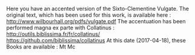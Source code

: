 Here you have an accented version of the Sixto-Clementine Vulgate.
The original text, which has been used for this work, is available here :
http://www.wilbourhall.org/pdfs/vulgate.pdf
The accentuation has been performed magna ex parte with Collatinus :
http://outils.biblissima.fr/fr/collatinus/
https://github.com/biblissima/collatinus
At this date (2017-04-18), these Books are available :
Mt
Mc
